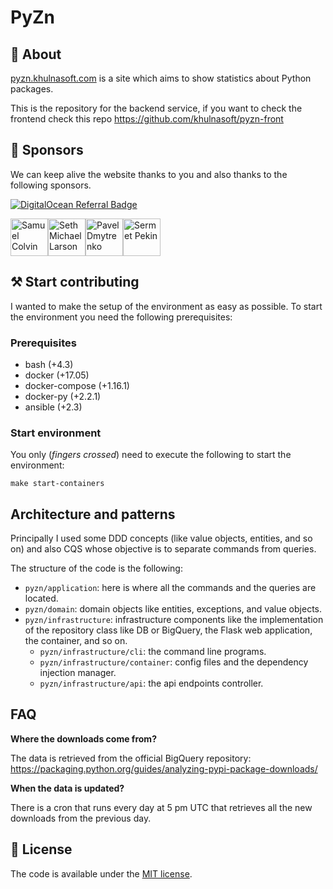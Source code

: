 # PyZn

## 📜 About
[pyzn.khulnasoft.com](https://pyzn.khulnasoft.com) is a site which aims to show statistics about Python packages.

This is the repository for the backend service, if you want to check the frontend check this repo https://github.com/khulnasoft/pyzn-front

## 💖 Sponsors

We can keep alive the website thanks to you and also thanks to the following sponsors.

[![DigitalOcean Referral Badge](https://web-platforms.sfo2.digitaloceanspaces.com/WWW/Badge%202.svg)](https://www.digitalocean.com/?refcode=7bf782110d6c&utm_campaign=Referral_Invite&utm_medium=Referral_Program&utm_source=badge)

<!-- sponsors --><a href="https://github.com/samuelcolvin"><img src="https:&#x2F;&#x2F;avatars.githubusercontent.com&#x2F;u&#x2F;4039449?u&#x3D;42eb3b833047c8c4b4f647a031eaef148c16d93f&amp;v&#x3D;4" width="60px" alt="Samuel Colvin" /></a><a href="https://github.com/sethmlarson"><img src="https:&#x2F;&#x2F;avatars.githubusercontent.com&#x2F;u&#x2F;18519037?u&#x3D;41090cc65ae0a34aee49c7a35cfbd40e2e12eb53&amp;v&#x3D;4" width="60px" alt="Seth Michael Larson" /></a><a href="https://github.com/pavdmyt"><img src="https:&#x2F;&#x2F;avatars.githubusercontent.com&#x2F;u&#x2F;10200820?u&#x3D;a470afb0d60b966be8b046d78f3a4401cbce0987&amp;v&#x3D;4" width="60px" alt="Pavel Dmytrenko" /></a><a href="https://github.com/SermetPekin"><img src="https:&#x2F;&#x2F;avatars.githubusercontent.com&#x2F;u&#x2F;96650846?u&#x3D;441ab17ab6c7b1c0690e755d46d33b0259b498f5&amp;v&#x3D;4" width="60px" alt="Sermet Pekin" /></a><!-- sponsors -->

## ⚒️ Start contributing
I wanted to make the setup of the environment as easy as possible. To start the environment you need the 
following prerequisites:

### Prerequisites
  * bash (+4.3)
  * docker (+17.05)
  * docker-compose (+1.16.1)
  * docker-py (+2.2.1)
  * ansible (+2.3)
  
### Start environment
You only (_fingers crossed_) need to execute the following to start the environment:

```commandline
make start-containers
```

## Architecture and patterns
Principally I used some DDD concepts (like value objects, entities, and so on) and also CQS whose objective is to
separate commands from queries.

The structure of the code is the following:
  * `pyzn/application`: here is where all the commands and the queries are located.
  * `pyzn/domain`: domain objects like entities, exceptions, and value objects.
  * `pyzn/infrastructure`: infrastructure components like the implementation of the repository
    class like DB or BigQuery, the Flask web application, the container, and so on.
    * `pyzn/infrastructure/cli`: the command line programs.
    * `pyzn/infrastructure/container`: config files and the dependency injection manager.
    * `pyzn/infrastructure/api`: the api endpoints controller.
    
## FAQ
**Where the downloads come from?**

The data is retrieved from the official BigQuery repository: https://packaging.python.org/guides/analyzing-pypi-package-downloads/

**When the data is updated?**

There is a cron that runs every day at 5 pm UTC that retrieves all the new downloads from the previous day.

## 🚩 License
The code is available under the [MIT license](LICENSE.md).
